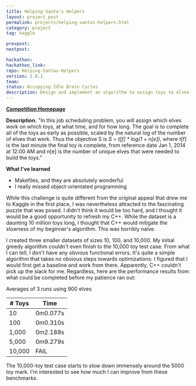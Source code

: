 ```yaml
---
title: Helping Santa's Helpers
layout: project_post
permalink: projects/helping-santas-helpers.html
category: project
tag: kaggle

prevpost:
nextpost:

hackathon:
hackathon_link:
repo: Helping-Santas-Helpers
version: 1.0.1
team:
status: Occupying Idle Brain Cycles
description: Design and implement an algorithm to assign toys to elves in the most efficient manner possible
---
```


**[Competition Homepage](https://www.kaggle.com/c/helping-santas-helpers)**

**Description.** "In this job scheduling problem, you will assign which elves work on which toys, at what time, and for how long. The goal is to complete all of the toys as early as possible, scaled by the natural log of the number of elves that work. Thus the objective S is _S = t[f] * log(1 + n[e])_, where t[f] is the last minute the final toy is complete, from reference date Jan 1, 2014 at 12:00 AM and n[e] is the number of unique elves that were needed to build the toys."

**What I've learned**

* Makefiles, and they are absolutely wonderful
* I really missed object-orientated programming

While this challenge is quite different from the original appeal that drew me to Kaggle in the first place, I was nevertheless attracted to the fascinating puzzle that was posed. I didn't think it would be too hard, and I thought it would be a good opportunity to refresh my C++. While the dataset is a daunting 10 million toys long, I thought that C++ would mitigate the slowness of my beginner's algorithm. This was horribly naïve.

I created three smaller datasets of sizes 10, 100, and 10,000. My initial greedy algorithm couldn't even finish to the 10,000 toy test case. From what I can tell, I don't have any obvious functional errors. It's quite a simple algorithm that takes no obvious steps towards optimizations: I figured that I would first get a baseline and work from there. Apparently, C++ couldn't pick up the slack for me. Regardless, here are the performance results from what could be completed before my patience ran out:

Averages of 3 runs using 900 elves

| # Toys	| Time		 |
|---------|----------|
| 10 			|	0m0.077s |
| 100 		| 0m0.310s |
| 1,000		| 0m2.188s |
| 5,000		|	0m9.279s |
| 10,000	|	FAIL		 |

The 10,000-toy test case starts to slow down immensely around the 5000 toy mark. I'm interested to see how much I can improve from these benchmarks.
